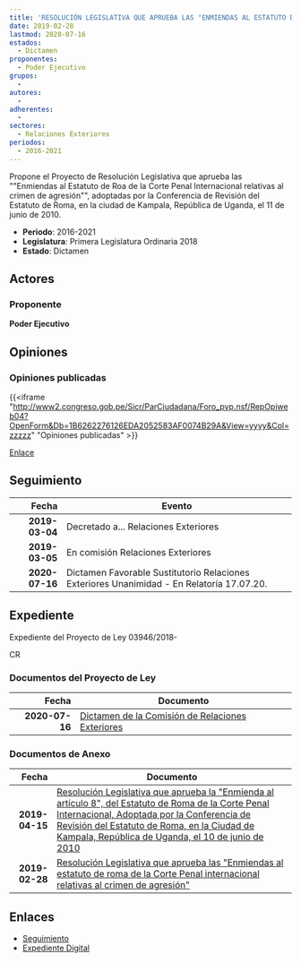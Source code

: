```yaml
---
title: 'RESOLUCIÓN LEGISLATIVA QUE APRUEBA LAS "ENMIENDAS AL ESTATUTO DE ROA DE LA CORTE PENAL INTERNACIONAL RELATIVAS AL CRIMEN DE AGRESIÓN"'
date: 2019-02-28
lastmod: 2020-07-16
estados: 
  - Dictamen
proponentes: 
  - Poder Ejecutivo
grupos: 
  - 
autores: 
  - 
adherentes: 
  - 
sectores: 
  - Relaciones Exteriores
periodos: 
  - 2016-2021
---
```


Propone el Proyecto de Resolución Legislativa que aprueba las ""Enmiendas al Estatuto de Roa de la Corte Penal Internacional relativas al crimen de agresión"", adoptadas por la Conferencia de Revisión del Estatuto de Roma, en la ciudad de Kampala, República de Uganda, el 11 de junio de 2010.

- **Periodo**: 2016-2021
- **Legislatura**: Primera Legislatura Ordinaria 2018
- **Estado**: Dictamen

## Actores

### Proponente

**Poder Ejecutivo**


## Opiniones

### Opiniones publicadas

{{<iframe "http://www2.congreso.gob.pe/Sicr/ParCiudadana/Foro_pvp.nsf/RepOpiweb04?OpenForm&Db=1B6262276126EDA2052583AF0074B29A&View=yyyy&Col=zzzzz" "Opiniones publicadas" >}}

[Enlace](http://www2.congreso.gob.pe/Sicr/ParCiudadana/Foro_pvp.nsf/RepOpiweb04?OpenForm&Db=1B6262276126EDA2052583AF0074B29A&View=yyyy&Col=zzzzz)

## Seguimiento

| Fecha | Evento |
|------:|--------|
| **2019-03-04** | Decretado a... Relaciones Exteriores|
| **2019-03-05** | En comisión Relaciones Exteriores|
| **2020-07-16** | Dictamen Favorable Sustitutorio Relaciones Exteriores Unanimidad - En Relatoría 17.07.20.|


## Expediente

Expediente del Proyecto de Ley 03946/2018-

CR


### Documentos del Proyecto de Ley

| Fecha | Documento |
|------:|--------|
| **2020-07-16** | [Dictamen de la Comisión de Relaciones Exteriores](http://www.leyes.congreso.gob.pe/Documentos/2016_2021/Dictamenes/Proyectos_de_Ley/03946DC20MAY20200716.pdf) |

### Documentos de Anexo

| Fecha | Documento |
|------:|--------|
| **2019-04-15** | [Resolución Legislativa que aprueba la "Enmienda al artículo 8", del Estatuto de Roma de la Corte Penal Internacional, Adoptada por la Conferencia de Revisión del Estatuto de Roma, en la Ciudad de Kampala, República de Uganda, el 10 de junio de 2010](http://www.leyes.congreso.gob.pe/Documentos/2016_2021/Proyectos_de_Ley_y_de_Resoluciones_Legislativas/PL04218_20190415..pdf) |
| **2019-02-28** | [Resolución Legislativa que aprueba las "Enmiendas al estatuto de roma de la Corte Penal internacional relativas al crimen de agresión"](http://www.leyes.congreso.gob.pe/Documentos/2016_2021/Proyectos_de_Ley_y_de_Resoluciones_Legislativas/PL0394620190228.pdf) |

## Enlaces 

- [Seguimiento](http://www2.congreso.gob.pe/Sicr/TraDocEstProc/CLProLey2016.nsf/f7fff46988ca05b1052578e100829cc7/d1edcf570868903b052583af0063505d?OpenDocument)
- [Expediente Digital](http://www2.congreso.gob.pe/Sicr/TraDocEstProc/CLProLey2016.nsf/f7fff46988ca05b1052578e100829cc7/d1edcf570868903b052583af0063505d?OpenDocument&Click=05257FB7005EB655.eb71d0cf91d8294e05256cdf006b5706/$Body/0.1C6C)
